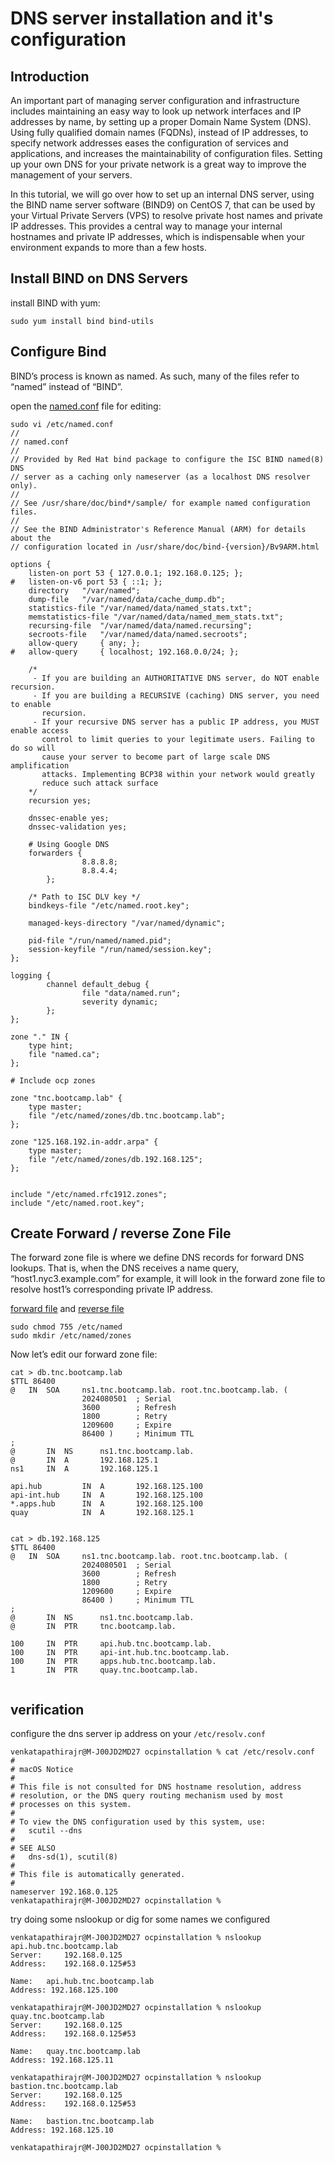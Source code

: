 # DNS server installation and it's configuration


## Introduction

An important part of managing server configuration and infrastructure includes maintaining an easy way to look up network interfaces and IP addresses by name, by setting up a proper Domain Name System (DNS). Using fully qualified domain names (FQDNs), instead of IP addresses, to specify network addresses eases the configuration of services and applications, and increases the maintainability of configuration files. Setting up your own DNS for your private network is a great way to improve the management of your servers.

In this tutorial, we will go over how to set up an internal DNS server, using the BIND name server software (BIND9) on CentOS 7, that can be used by your Virtual Private Servers (VPS) to resolve private host names and private IP addresses. This provides a central way to manage your internal hostnames and private IP addresses, which is indispensable when your environment expands to more than a few hosts.

## Install BIND on DNS Servers

install BIND with yum:
```
sudo yum install bind bind-utils
```
## Configure Bind

BIND’s process is known as named. As such, many of the files refer to “named” instead of “BIND”.

open the [named.conf](./files/named.conf) file for editing:



```
sudo vi /etc/named.conf
//
// named.conf
//
// Provided by Red Hat bind package to configure the ISC BIND named(8) DNS
// server as a caching only nameserver (as a localhost DNS resolver only).
//
// See /usr/share/doc/bind*/sample/ for example named configuration files.
//
// See the BIND Administrator's Reference Manual (ARM) for details about the
// configuration located in /usr/share/doc/bind-{version}/Bv9ARM.html

options {
	listen-on port 53 { 127.0.0.1; 192.168.0.125; };
#	listen-on-v6 port 53 { ::1; };
	directory 	"/var/named";
	dump-file 	"/var/named/data/cache_dump.db";
	statistics-file "/var/named/data/named_stats.txt";
	memstatistics-file "/var/named/data/named_mem_stats.txt";
	recursing-file  "/var/named/data/named.recursing";
	secroots-file   "/var/named/data/named.secroots";
	allow-query     { any; };
#	allow-query     { localhost; 192.168.0.0/24; };

	/*
	 - If you are building an AUTHORITATIVE DNS server, do NOT enable recursion.
	 - If you are building a RECURSIVE (caching) DNS server, you need to enable
	   recursion.
	 - If your recursive DNS server has a public IP address, you MUST enable access
	   control to limit queries to your legitimate users. Failing to do so will
	   cause your server to become part of large scale DNS amplification
	   attacks. Implementing BCP38 within your network would greatly
	   reduce such attack surface
	*/
	recursion yes;

	dnssec-enable yes;
	dnssec-validation yes;

	# Using Google DNS
	forwarders {
                8.8.8.8;
                8.8.4.4;
        };

	/* Path to ISC DLV key */
	bindkeys-file "/etc/named.root.key";

	managed-keys-directory "/var/named/dynamic";

	pid-file "/run/named/named.pid";
	session-keyfile "/run/named/session.key";
};

logging {
        channel default_debug {
                file "data/named.run";
                severity dynamic;
        };
};

zone "." IN {
	type hint;
	file "named.ca";
};

# Include ocp zones

zone "tnc.bootcamp.lab" {
    type master;
    file "/etc/named/zones/db.tnc.bootcamp.lab";
};

zone "125.168.192.in-addr.arpa" {
    type master;
    file "/etc/named/zones/db.192.168.125";
};


include "/etc/named.rfc1912.zones";
include "/etc/named.root.key";

```

## Create Forward / reverse Zone File

The forward zone file is where we define DNS records for forward DNS lookups. That is, when the DNS receives a name query, “host1.nyc3.example.com” for example, it will look in the forward zone file to resolve host1’s corresponding private IP address.

 [forward file](./files/named/zones/db.tnc.bootcamp.lab) and [reverse file](./files/named/zones/db.192.168.125)

```
sudo chmod 755 /etc/named
sudo mkdir /etc/named/zones
```

Now let’s edit our forward zone file:


```
cat > db.tnc.bootcamp.lab
$TTL 86400
@   IN  SOA     ns1.tnc.bootcamp.lab. root.tnc.bootcamp.lab. (
                2024080501  ; Serial
                3600        ; Refresh
                1800        ; Retry
                1209600     ; Expire
                86400 )     ; Minimum TTL
;
@       IN  NS      ns1.tnc.bootcamp.lab.
@       IN  A       192.168.125.1
ns1     IN  A       192.168.125.1

api.hub         IN  A       192.168.125.100
api-int.hub     IN  A       192.168.125.100
*.apps.hub      IN  A       192.168.125.100
quay            IN  A       192.168.125.1


cat > db.192.168.125
$TTL 86400
@   IN  SOA     ns1.tnc.bootcamp.lab. root.tnc.bootcamp.lab. (
                2024080501  ; Serial
                3600        ; Refresh
                1800        ; Retry
                1209600     ; Expire
                86400 )     ; Minimum TTL
;
@       IN  NS      ns1.tnc.bootcamp.lab.
@       IN  PTR     tnc.bootcamp.lab.

100     IN  PTR     api.hub.tnc.bootcamp.lab.
100     IN  PTR     api-int.hub.tnc.bootcamp.lab.
100     IN  PTR     apps.hub.tnc.bootcamp.lab.
1       IN  PTR     quay.tnc.bootcamp.lab.


```


## verification 

configure the dns server ip address on your `/etc/resolv.conf `

```
venkatapathirajr@M-J00JD2MD27 ocpinstallation % cat /etc/resolv.conf 
#
# macOS Notice
#
# This file is not consulted for DNS hostname resolution, address
# resolution, or the DNS query routing mechanism used by most
# processes on this system.
#
# To view the DNS configuration used by this system, use:
#   scutil --dns
#
# SEE ALSO
#   dns-sd(1), scutil(8)
#
# This file is automatically generated.
#
nameserver 192.168.0.125
venkatapathirajr@M-J00JD2MD27 ocpinstallation % 
```

try doing some nslookup or dig for some names we configured

```
venkatapathirajr@M-J00JD2MD27 ocpinstallation % nslookup api.hub.tnc.bootcamp.lab
Server:		192.168.0.125
Address:	192.168.0.125#53

Name:	api.hub.tnc.bootcamp.lab
Address: 192.168.125.100

venkatapathirajr@M-J00JD2MD27 ocpinstallation % nslookup quay.tnc.bootcamp.lab   
Server:		192.168.0.125
Address:	192.168.0.125#53

Name:	quay.tnc.bootcamp.lab
Address: 192.168.125.11

venkatapathirajr@M-J00JD2MD27 ocpinstallation % nslookup bastion.tnc.bootcamp.lab
Server:		192.168.0.125
Address:	192.168.0.125#53

Name:	bastion.tnc.bootcamp.lab
Address: 192.168.125.10

venkatapathirajr@M-J00JD2MD27 ocpinstallation %
```